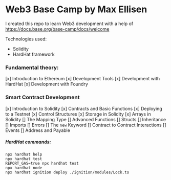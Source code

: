 # Web3 Base Camp by Max Ellisen

I created this repo to learn Web3 development with a help of https://docs.base.org/base-camp/docs/welcome

Technologies used:
- Solidity
- HardHat framework

### Fundamental theory:

[x] Introduction to Ethereum
[x] Development Tools
[x] Development with HardHat
[x] Development with Foundry

### Smart Contract Development

[x] Introduction to Solidity
[x] Contracts and Basic Functions
[x] Deploying to a Testnet
[x] Control Structures
[x] Storage in Solidity
[x] Arrays in Solidity
[] The Mapping Type
[] Advanced Functions
[] Structs
[] Inheritance
[] Imports
[] Errors
[] The `new` Keyword
[] Contract to Contract Interactions
[] Events
[] Address and Payable

##### HardHat commands:

```shell
npx hardhat help
npx hardhat test
REPORT_GAS=true npx hardhat test
npx hardhat node
npx hardhat ignition deploy ./ignition/modules/Lock.ts
```
